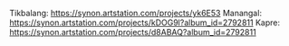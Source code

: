 Tikbalang: https://synon.artstation.com/projects/yk6E53
Manangal: https://synon.artstation.com/projects/kDOG9l?album_id=2792811
Kapre: https://synon.artstation.com/projects/d8ABAQ?album_id=2792811